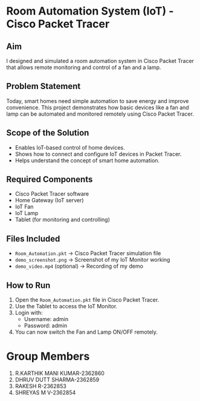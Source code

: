 # Room Automation System (IoT) - Cisco Packet Tracer

## Aim
I designed and simulated a room automation system in Cisco Packet Tracer that allows remote monitoring and control of a fan and a lamp.

## Problem Statement
Today, smart homes need simple automation to save energy and improve convenience. This project demonstrates how basic devices like a fan and lamp can be automated and monitored remotely using Cisco Packet Tracer.

## Scope of the Solution
- Enables IoT-based control of home devices.
- Shows how to connect and configure IoT devices in Packet Tracer.
- Helps understand the concept of smart home automation.

## Required Components
- Cisco Packet Tracer software
- Home Gateway (IoT server)
- IoT Fan
- IoT Lamp
- Tablet (for monitoring and controlling)

## Files Included
- `Room_Automation.pkt` → Cisco Packet Tracer simulation file
- `demo_screenshot.png` → Screenshot of my IoT Monitor working
- `demo_video.mp4` (optional) → Recording of my demo

## How to Run
1. Open the `Room_Automation.pkt` file in Cisco Packet Tracer.
2. Use the Tablet to access the IoT Monitor.
3. Login with:
   - Username: admin
   - Password: admin
4. You can now switch the Fan and Lamp ON/OFF remotely.

# Group Members
1. R.KARTHIK MANI KUMAR-2362860
2. DHRUV DUTT SHARMA-2362859
3. RAKESH R-2362853
4. SHREYAS M V-2362854
